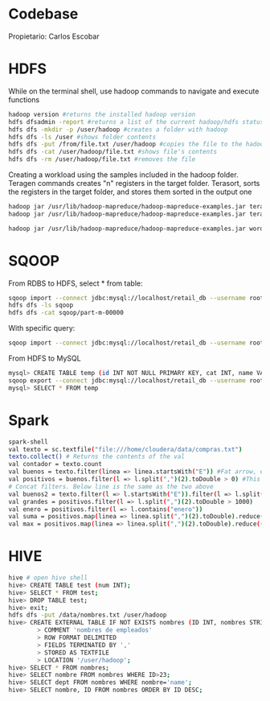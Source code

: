 # Codebase

Propietario: Carlos Escobar

# HDFS

While on the terminal shell, use hadoop commands to navigate and execute functions

```bash
hadoop version #returns the installed hadoop version
hdfs dfsadmin -report #returns a list of the current hadoop/hdfs status and functioning nodes
hdfs dfs -mkdir -p /user/hadoop #creates a folder with hadoop
hdfs dfs -ls /user #shows folder contents
hdfs dfs -put /from/file.txt /user/hadoop #copies the file to the hadoop folder
hdfs dfs -cat /user/hadoop/file.txt #shows file's contents
hdfs dfs -rm /user/hadoop/file.txt #removes the file
```

Creating a workload using the samples included in the hadoop folder. Teragen commands creates "n" registers in the target folder. Terasort, sorts the registers in the target folder, and stores them sorted in the output one

```bash
hadoop jar /usr/lib/hadoop-mapreduce/hadoop-mapreduce-examples.jar teragen 1000 /user/hadoop/terainput
hadoop jar /usr/lib/hadoop-mapreduce/hadoop-mapreduce-examples.jar terasort /user/hadoop/terainput /user/hadoop/teraoutputhadoop jar /usr/lib/hadoop-mapreduce/hadoop-mapreduce-examples.jar terasort /user/hadoop/terainput /user/hadoop/teraoutput
```

```bash
hadoop jar /usr/lib/hadoop-mapreduce/hadoop-mapreduce-examples.jar wordcount /user/hadoop/input_file.txt /user/hadoop/output_folder
```

# SQOOP

From RDBS to HDFS, select * from table:

```bash
sqoop import --connect jdbc:mysql://localhost/retail_db --username root --P cloudera --table categories --target-dir sqoop
hdfs dfs -ls sqoop
hdfs dfs -cat sqoop/part-m-00000
```

With specific query:

```bash
sqoop import --connect jdbc:mysql://localhost/retail_db --username root --P cloudera --table customers --m 1 --target-dir austin --where "customer_city='Austin'"
```

From HDFS to MySQL

```bash
mysql> CREATE TABLE temp (id INT NOT NULL PRIMARY KEY, cat INT, name VARCHAR(30));
sqoop export --connect jdbc:mysql://localhost/retail_db --username root --P cloudera --table temp --export-dir sqoop
mysql> SELECT * FROM temp
```

# Spark

```bash
spark-shell
val texto = sc.textfile("file:///home/cloudera/data/compras.txt")
texto.collect() # Returns the contents of the val
val contador = texto.count
val buenos = texto.filter(linea => linea.startsWith("E")) #Fat arrow, every register must comply with whatever comes after the arrow
val positivos = buenos.filter(l => l.split(",")(2).toDouble > 0) #This line deletes registers on column 2, splitting by commas, and the double value must be greater than 0. Basically, deletes the columns in which the column 2 value is less or equal than 0
# Concat filters. Below line is the same as the two above
val buenos2 = texto.filter(l => l.startsWith("E")).filter(l => l.split(",")(2).toDouble > 0)
val grandes = positivos.filter(l => l.split(",")(2).toDouble > 1000)
val enero = positivos.filter(l => l.contains("enero"))
val suma = positivos.map(linea => linea.split(",")(2).toDouble).reduce( _ + _)
val max = positivos.map(linea => linea.split(",")(2).toDouble).reduce((x.y) => if(x > y) x else y)
```

# HIVE

```bash
hive # open hive shell
hive> CREATE TABLE test (num INT);
hive> SELECT * FROM test;
hive> DROP TABLE test;
hive> exit;
hdfs dfs -put /data/nombres.txt /user/hadoop
hive> CREATE EXTERNAL TABLE IF NOT EXISTS nombres (ID INT, nombres STRING, dept STRING) 
		> COMMENT 'nombres de empleados' 
		> ROW FORMAT DELIMITED
		> FIELDS TERMINATED BY ','
		> STORED AS TEXTFILE
		> LOCATION '/user/hadoop';
hive> SELECT * FROM nombres;
hive> SELECT nombre FROM nombres WHERE ID>23;
hive> SELECT dept FROM nombres WHERE nombre='name';
hive> SELECT nombre, ID FROM nombres ORDER BY ID DESC;
```